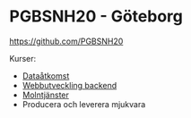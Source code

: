 # PGBSNH20 - Göteborg

<https://github.com/PGBSNH20>

Kurser:
* [Dataåtkomst](https://pgbsnh20.github.io/PGBSNH20-dataatkomst/)
* [Webbutveckling backend](https://pgbsnh20.github.io/PGBSNH20-backendweb/)
* [Molntjänster](https://pgbsnh20.github.io/PGBSNH20-molnapplikationer/)
* Producera och leverera mjukvara
